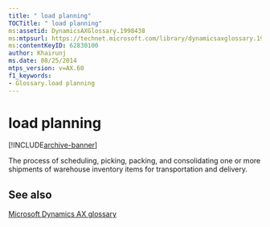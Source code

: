 ```yaml
---
title: " load planning"
TOCTitle: " load planning"
ms:assetid: DynamicsAXGlossary.1998438
ms:mtpsurl: https://technet.microsoft.com/library/dynamicsaxglossary.1998438(v=AX.60)
ms:contentKeyID: 62830100
author: Khairunj
ms.date: 08/25/2014
mtps_version: v=AX.60
f1_keywords:
- Glossary.load planning
---
```


# load planning


[!INCLUDE[archive-banner](includes/archive-banner.md)]

The process of scheduling, picking, packing, and consolidating one or more shipments of warehouse inventory items for transportation and delivery.

## See also

[Microsoft Dynamics AX glossary](glossary/microsoft-dynamics-ax-glossary.md)

  


